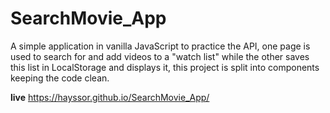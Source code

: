 # SearchMovie_App

A simple application in vanilla JavaScript to practice the API, one page is used to search for and add videos to a "watch list" while the other saves this list in LocalStorage and displays it, this project is split into components keeping the code clean. 


**live** https://hayssor.github.io/SearchMovie_App/
